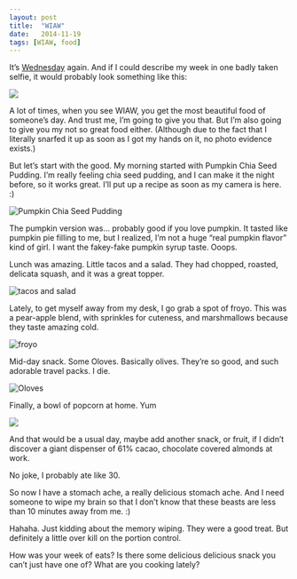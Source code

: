 ```yaml
---
layout: post
title:  "WIAW"
date:   2014-11-19
tags: [WIAW, food]
---
```


It’s [Wednesday](www.peasandcrayons.com) again. And if I could describe my week in one badly taken selfie, it would probably look something like this:

![](https://lh3.googleusercontent.com/-eWSO5bbBf7o/VFkVhg0N5_I/AAAAAAAAPAk/he_7vYRZpRs/w434-h716-no/IMG_4240.JPG)

A lot of times, when you see WIAW, you get the most beautiful food of someone’s day. And trust me, I’m going to give you that. But I’m also going to give you my not so great food either. (Although due to the fact that I literally snarfed it up as soon as I got my hands on it, no photo evidence exists.)

But let’s start with the good. My morning started with Pumpkin Chia Seed Pudding. I’m really feeling chia seed pudding, and I can make it the night before, so it works great. I’ll put up a recipe as soon as my camera is here. :) 

![Pumpkin Chia Seed Pudding](https://lh4.googleusercontent.com/-FWR91pPXUDc/VGY-RMOWsQI/AAAAAAAAO_g/Pq0R5luigKo/w752-h716-no/IMG_4516.JPG)

The pumpkin version was… probably good if you love pumpkin. It tasted like pumpkin pie filling to me, but I realized, I’m not a huge “real pumpkin flavor” kind of girl. I want the fakey-fake pumpkin syrup taste. Ooops.

Lunch was amazing. Little tacos and a salad. They had chopped, roasted, delicata squash, and it was a great topper.

![tacos and salad](https://lh5.googleusercontent.com/hYu-mbuHrJfA-LhgQtEjyMIGVRR_WBqrbH7z3UGVKSk=w1018-h716-no)

Lately, to get myself away from my desk, I go grab a spot of froyo. This was a pear-apple blend, with sprinkles for cuteness, and marshmallows because they taste amazing cold.

![froyo](https://lh3.googleusercontent.com/-dqK7DArD4M0/VGqznuAIspI/AAAAAAAAO-k/NCkE6pPAqd8/w911-h716-no/IMG_4744.JPG)

Mid-day snack. Some Oloves. Basically olives. They’re so good, and such adorable travel packs. I die.

![Oloves](https://lh3.googleusercontent.com/-GV3cRYUf3gA/VGuEUuwjOcI/AAAAAAAAO9Q/ayN00B9Bw9o/w809-h716-no/IMG_4747.JPG)

Finally, a bowl of popcorn at home. Yum

![](https://lh4.googleusercontent.com/KY8auUnHmJIrCAsopI8x_6sf_s8U3AyHr6hzi_kTiSg=w847-h716-no)

And that would be a usual day, maybe add another snack, or fruit, if I didn’t discover a giant dispenser of 61% cacao, chocolate covered almonds at work. 

No joke, I probably ate like 30. 

So now I have a stomach ache, a really delicious stomach ache. And I need someone to wipe my brain so that I don’t know that these beasts are less than 10 minutes away from me. :)

Hahaha. Just kidding about the memory wiping. They were a good treat. But definitely a little over kill on the portion control. 

How was your week of eats? Is there some delicious delicious snack you can’t just have one of? What are you cooking lately?
